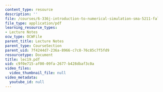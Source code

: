 ```yaml
---
content_type: resource
description: ''
file: /courses/6-336j-introduction-to-numerical-simulation-sma-5211-fall-2003/c9f0e715af0009fa2677b428dbaf3c0a_lec19.pdf
file_type: application/pdf
learning_resource_types:
- Lecture Notes
ocw_type: OCWFile
parent_title: Lecture Notes
parent_type: CourseSection
parent_uid: 7f4244d7-236a-8966-c7c8-76c85c7f5fd9
resourcetype: Document
title: lec19.pdf
uid: c9f0e715-af00-09fa-2677-b428dbaf3c0a
video_files:
  video_thumbnail_file: null
video_metadata:
  youtube_id: null
---
```

